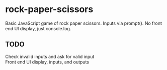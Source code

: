 # rock-paper-scissors

Basic JavaScript game of rock paper scissors. Inputs via prompt(). No front end UI display, just console.log.

## TODO
Check invalid inputs and ask for valid input<br>
Front end UI display, inputs, and outputs
